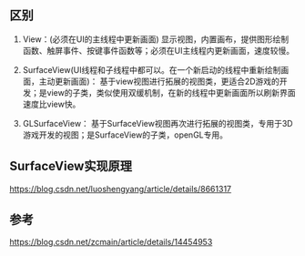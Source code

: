 ## 区别
1. View：(必须在UI的主线程中更新画面)
显示视图，内置画布，提供图形绘制函数、触屏事件、按键事件函数等；必须在UI主线程内更新画面，速度较慢。

2. SurfaceView(UI线程和子线程中都可以。在一个新启动的线程中重新绘制画面，主动更新画面)：
基于view视图进行拓展的视图类，更适合2D游戏的开发；是view的子类，类似使用双缓机制，在新的线程中更新画面所以刷新界面速度比view快。

3. GLSurfaceView：
基于SurfaceView视图再次进行拓展的视图类，专用于3D游戏开发的视图；是SurfaceView的子类，openGL专用。

## SurfaceView实现原理
https://blog.csdn.net/luoshengyang/article/details/8661317

## 参考
https://blog.csdn.net/zcmain/article/details/14454953
